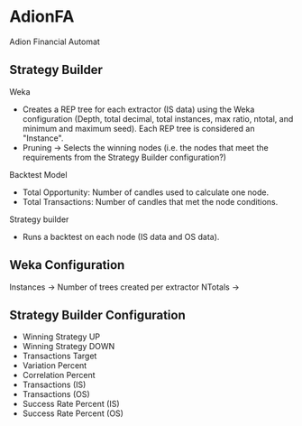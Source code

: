 # AdionFA

Adion Financial Automat

## Strategy Builder

Weka
- Creates a REP tree for each extractor (IS data) using the Weka configuration (Depth, total decimal, total instances, max ratio, ntotal, and minimum and maximum seed). Each REP tree is considered an "Instance".
- Pruning -> Selects the winning nodes (i.e. the nodes that meet the requirements from the Strategy Builder configuration?)

Backtest Model
- Total Opportunity: Number of candles used to calculate one node.
- Total Transactions: Number of candles that met the node conditions.

Strategy builder
- Runs a backtest on each node (IS data and OS data).

## Weka Configuration

Instances -> Number of trees created per extractor
NTotals ->

## Strategy Builder Configuration

- Winning Strategy UP
- Winning Strategy DOWN
- Transactions Target
- Variation Percent
- Correlation Percent
- Transactions (IS)
- Transactions (OS)
- Success Rate Percent (IS)
- Success Rate Percent (OS)
